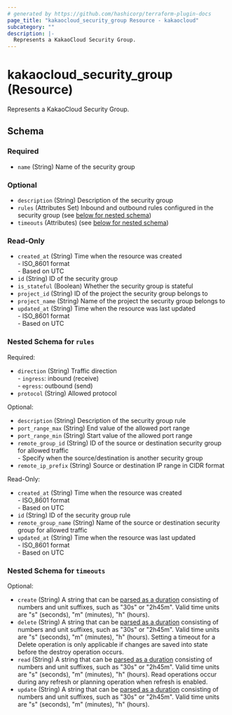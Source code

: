 ```yaml
---
# generated by https://github.com/hashicorp/terraform-plugin-docs
page_title: "kakaocloud_security_group Resource - kakaocloud"
subcategory: ""
description: |-
  Represents a KakaoCloud Security Group.
---
```


# kakaocloud_security_group (Resource)

Represents a KakaoCloud Security Group.



<!-- schema generated by tfplugindocs -->
## Schema

### Required

- `name` (String) Name of the security group

### Optional

- `description` (String) Description of the security group
- `rules` (Attributes Set) Inbound and outbound rules configured in the security group (see [below for nested schema](#nestedatt--rules))
- `timeouts` (Attributes) (see [below for nested schema](#nestedatt--timeouts))

### Read-Only

- `created_at` (String) Time when the resource was created <br/> - ISO_8601 format <br/> - Based on UTC
- `id` (String) ID of the security group
- `is_stateful` (Boolean) Whether the security group is stateful
- `project_id` (String) ID of the project the security group belongs to
- `project_name` (String) Name of the project the security group belongs to
- `updated_at` (String) Time when the resource was last updated <br/> - ISO_8601 format <br/> - Based on UTC

<a id="nestedatt--rules"></a>
### Nested Schema for `rules`

Required:

- `direction` (String) Traffic direction <br/> - `ingress`: inbound (receive) <br/> - `egress`: outbound (send)
- `protocol` (String) Allowed protocol

Optional:

- `description` (String) Description of the security group rule
- `port_range_max` (String) End value of the allowed port range
- `port_range_min` (String) Start value of the allowed port range
- `remote_group_id` (String) ID of the source or destination security group for allowed traffic <br/> - Specify when the source/destination is another security group
- `remote_ip_prefix` (String) Source or destination IP range in CIDR format

Read-Only:

- `created_at` (String) Time when the resource was created <br/> - ISO_8601 format <br/> - Based on UTC
- `id` (String) ID of the security group rule
- `remote_group_name` (String) Name of the source or destination security group for allowed traffic
- `updated_at` (String) Time when the resource was last updated <br/> - ISO_8601 format <br/> - Based on UTC


<a id="nestedatt--timeouts"></a>
### Nested Schema for `timeouts`

Optional:

- `create` (String) A string that can be [parsed as a duration](https://pkg.go.dev/time#ParseDuration) consisting of numbers and unit suffixes, such as "30s" or "2h45m". Valid time units are "s" (seconds), "m" (minutes), "h" (hours).
- `delete` (String) A string that can be [parsed as a duration](https://pkg.go.dev/time#ParseDuration) consisting of numbers and unit suffixes, such as "30s" or "2h45m". Valid time units are "s" (seconds), "m" (minutes), "h" (hours). Setting a timeout for a Delete operation is only applicable if changes are saved into state before the destroy operation occurs.
- `read` (String) A string that can be [parsed as a duration](https://pkg.go.dev/time#ParseDuration) consisting of numbers and unit suffixes, such as "30s" or "2h45m". Valid time units are "s" (seconds), "m" (minutes), "h" (hours). Read operations occur during any refresh or planning operation when refresh is enabled.
- `update` (String) A string that can be [parsed as a duration](https://pkg.go.dev/time#ParseDuration) consisting of numbers and unit suffixes, such as "30s" or "2h45m". Valid time units are "s" (seconds), "m" (minutes), "h" (hours).
